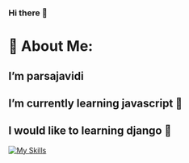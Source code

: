 ### Hi there 👋

# 💫 About Me:
<h2>I’m parsajavidi</h2>
<h2>I’m currently learning javascript 💙</h2>
<h2>I would like to learning django 🐍</h2>

 [![My Skills](https://skillicons.dev/icons?i=python,html,css,js,django)](https://skillicons.dev)
